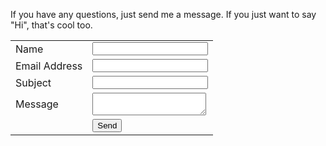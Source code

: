 If you have any questions, just send me a message. If you just want to say "Hi", that's cool too.

<form id="contact-form" class="contact-form" action="/contact" method="POST">
    <input type="hidden" name="formId" value="contact">
    <table>
        <tbody>
            <tr>
                <td>Name</td>
                <td><input type="text" name="name"></td>
            </tr>
            <tr>
                <td>Email Address</td>
                <td><input type="text" name="email"></td>
            </tr>
            <tr>
                <td>Subject</td>
                <td><input type="text" name="subject"></td>
            </tr>
            <tr>
                <td>Message</td>
                <td><textarea name="message"></textarea></td>
            </tr>
            <tr>
                <td></td>
                <td><input type="submit" value="Send"></td>
            </tr>
        </tbody>
    </table>
</form>
<div id="mb-error" class="animated message-box error hide"></div>
<div id="mb-success" class="animated message-box success hide"></div>
<script src="/lib/xhr-form-submitter.min.js"></script>
<script src="/js/contact-handlers.js"></script>
